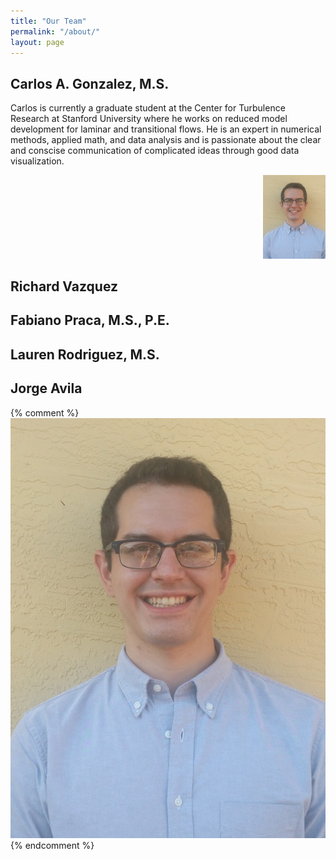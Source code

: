 ```yaml
---
title: "Our Team"
permalink: "/about/"
layout: page
---
```


## Carlos A. Gonzalez, M.S.
Carlos is currently a graduate student at the Center for Turbulence Research at Stanford University where he works on reduced model development for laminar and transitional flows. He is an expert in numerical methods, applied math, and data analysis and is passionate about the clear and conscise communication of complicated ideas through good data visualization. 

<div style="text-align: right;"><img src="assets/linkedin_photo.jpg" width="100" alt="carlos.jpg" /></div>

## Richard Vazquez

## Fabiano Praca, M.S., P.E.

## Lauren Rodriguez, M.S.

## Jorge Avila 

{% comment %}
![CarlosPic](assets/linkedin_photo.jpg)
{% endcomment %}
